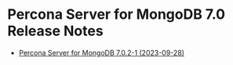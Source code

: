 # Percona Server for MongoDB 7.0 Release Notes


* [Percona Server for MongoDB 7.0.2-1 (2023-09-28)](7.0.2-1.md)